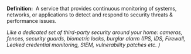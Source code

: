 **Definition:** 
 A service that provides continuous monitoring of systems, networks, or applications to detect and respond to security threats & performance issues.

*Like a dedicated set of third-party security around your home: cameras, fences, security guards, biometric locks, burglar alarm (IPS, IDS, Firewall, Leaked credential monitoring, SIEM, vulnerability patches etc. )*